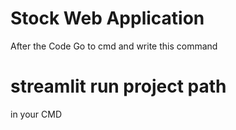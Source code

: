 # Stock Web Application
After the Code Go to cmd and write this command 
# streamlit run project path
in your CMD
